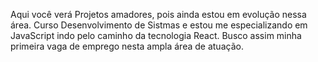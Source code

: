 Aqui você verá Projetos amadores, pois ainda estou em evolução nessa área.
Curso Desenvolvimento de Sistmas e estou me especializando em JavaScript indo pelo caminho da tecnologia React.
Busco assim minha primeira vaga de emprego nesta ampla área de atuação.